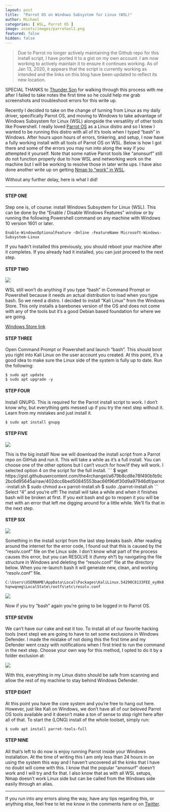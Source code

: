 ```yaml
---
layout: post
title:  "Parrot OS on Windows Subsystem for Linux (WSL)"
author: Michael
categories: [ WSL, Parrot OS ]
image: assets/images/parrotwsl1.png
featured: false
hidden: false
---
```


<blockquote>Due to Parrot no longer actively maintaining the Github repo for this install script, I have ported it to a gist on my own account. I am now working to actively maintain it to ensure it continues working. As of Jan 13, 2020, it appears that the script is currently working as intended and the links on this blog have been updated to reflect its new location. </blockquote>

SPECIAL THANKS to <a href="https://twitter.com/7hunderSon" target="_blank">Thunder Son</a> for walking through this process with me after I failed to take notes the first time so he could help me grab screenshots and troubleshoot errors for this write up.

Recently I decided to take on the change of turning from Linux as my daily driver, specifically Parrot OS, and moving to Windows to take advantage of Windows Subsystem for Linux (WSL) alongside the versatility of other tools like Powershell. I really loved <a href="https://www.parrotsec.org/" target="_blank">Parrot OS</a> as a Linux distro and so I knew I wanted to be running this distro with all of it’s tools when I typed “bash” in Windows. After hours upon hours of errors, tinkering, and setup, I now have a fully working install with all tools of Parrot OS on WSL. Below is how I got there and some of the errors you may run into along the way if you attempted it yourself. Note that some native Parrot tools like “anonsurf” still do not function properly due to how WSL and networking work on the machine but I will be working to resolve those in later write ups. I have also done another write up on getting <a href="/nmap-wsl">Nmap to “work” in WSL</a>.

Without any further delay, here is what I did!
<hr>

#### STEP ONE

Step one is, of course: install Windows Subsystem for Linux (WSL). This can be done by the “Enable / Disable Windows Features” window or by running the following Powershell command on any machine with Windows 10 version 1601 or later.

`Enable-WindowsOptionalFeature -Online -FeatureName Microsoft-Windows-Subsystem-Linux`

If you hadn’t installed this previously, you should reboot your machine after it completes. If you already had it installed, you can just proceed to the next step.

#### STEP TWO
<p><img src="/assets/images/parrotwsl2.png"></p>
WSL still won’t do anything if you type “bash” in Command Prompt or Powershell because it needs an actual distribution to load when you type bash. So we need a distro. I decided to install “Kali Linux” from the Windows Store. This only installs a barebones version of the OS and does not come with any of the tools but it’s a good Debian based foundation for where we are going.

<p><a href="https://www.microsoft.com/store/apps/9PKR34TNCV07" target="_blank">Windows Store link</a></p>

#### STEP THREE
Open Command Prompt or Powershell and launch “bash”. This should boot you right into Kali Linux on the user account you created. At this point, it’s a good idea to make sure the Linux side of the system is fully up to date. Run the following:
```
$ sudo apt update
$ sudo apt upgrade -y
```

#### STEP FOUR

Install GNUPG. This is required for the Parrot install script to work. I don’t know why, but everything gets messed up if you try the next step without it. Learn from my mistakes and just install it.

`$ sudo apt install gnupg`

#### STEP FIVE
<p><img src="/assets/images/parrotwsl3.png"></p>
This is the big install! Now we will download the install script from a Parrot repo on GitHub and run it. This will take a while as it’s a full install. You can choose one of the other options but I can’t vouch for how/if they will work. I selected option 4 on the script for the full install.
```
$ wget https://gist.githubusercontent.com/the4rchangel/a679b8cd8e78f490b1b9c2bc6d95645a/raw/402dcc6bed50845553bac66f96df30d9a97946df/parrot-install.sh
$ sudo chmod a+x parrot-install.sh
$ sudo ./parrot-install.sh
```
Select “4” and you’re off! The install will take a while and when it finishes bash will be broken at first. If you exit bash and go to reopen it you will be met with an error that left me digging around for a little while. We’ll fix that in the next step.

#### STEP SIX
<p><img src="/assets/images/parrotwsl4.jpeg"></p>
Something in the install script from the last step breaks bash. After reading around the internet for the error code, I found out that this is caused by the “resolv.conf” file on the Linux side. I don’t know what part of the process causes this error, but you can RESOLVE it (funny eh?) by navigating the file structure in Windows and deleting the “resolv.conf” file at the directory below. When you re-launch bash it will generate new, clean, and working “resolv.conf” file.

`C:\Users\USERNAME\AppData\Local\Packages\KaliLinux.54290C8133FEE_ey8k8hqnwqnmg\LocalState\rootfs\etc\resolv.conf`
<p><img src="/assets/images/parrotwsl5.png"></p>
Now if you try “bash” again you’re going to be logged in to Parrot OS.

#### STEP SEVEN

We can’t have our cake and eat it too. To install all of our favorite hacking tools (next step) we are going to have to set some exclusions in Windows Defender. I made the mistake of not doing this the first time and my Defender went crazy with notifications when I first tried to run the command in the next step. Choose your own way for this method, I opted to do it by a folder exclusion at:
<p><img src="/assets/images/parrotwsl6.png"></p>

With this, everything in my Linux distro should be safe from scanning and allow the rest of my machine to stay behind Windows Defender.

#### STEP EIGHT

At this point you have the core system and you’re free to hang out here. However, just like Kali on Windows, we don’t have all of our beloved Parrot OS tools available and it doesn’t make a ton of sense to stop right here after all of that. To start the (LONG) install of the whole toolset, simply run:

`$ sudo apt install parrot-tools-full`

#### STEP NINE

All that’s left to do now is enjoy running Parrot inside your Windows installation. At the time of writing this I am only less than 24 hours in on using the system this way and I haven’t uncovered all the kinks that I have no doubt will come with this. I know that the popular “anonsurf” doesn’t work and I will try and fix that. I also know that as with all WSL setups, Nmap doesn’t work Linux side but can be called from the Windows side easily through an alias.
<hr>
If you run into any errors along the way, have any tips regarding this, or anything else, feel free to let me know in the comments here or on <a href="https://twitter.com/the4rchangel" target="_blank">Twitter</a>.
